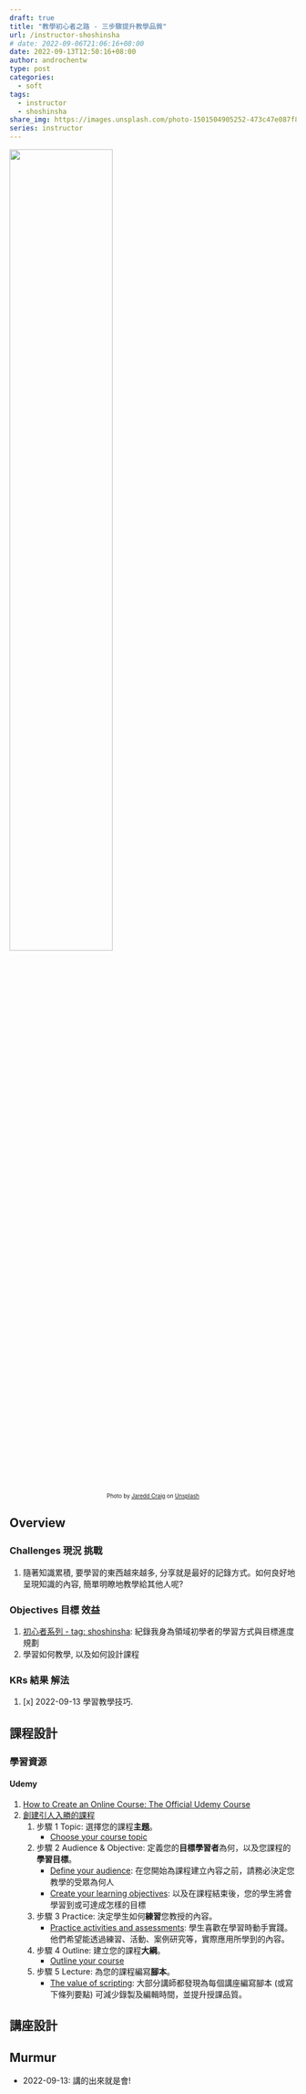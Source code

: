 ```yaml
---
draft: true
title: "教學初心者之路 - 三步驟提升教學品質"
url: /instructor-shoshinsha
# date: 2022-09-06T21:06:16+08:00
date: 2022-09-13T12:50:16+08:00
author: androchentw
type: post
categories:
  - soft
tags:
  - instructor
  - shoshinsha
share_img: https://images.unsplash.com/photo-1501504905252-473c47e087f8?ixlib=rb-1.2.1&ixid=MnwxMjA3fDB8MHxwaG90by1wYWdlfHx8fGVufDB8fHx8&auto=format&fit=crop&w=1674&q=80
series: instructor
---
```


<img style="width:60%;" src="https://images.unsplash.com/photo-1532012197267-da84d127e765?ixlib=rb-1.2.1&ixid=MnwxMjA3fDB8MHxwaG90by1wYWdlfHx8fGVufDB8fHx8&auto=format&fit=crop&w=2487&q=80">
<p align="center"><sub><sup>
  Photo by <a href="https://unsplash.com/@jareddc?utm_source=unsplash&utm_medium=referral&utm_content=creditCopyText">Jaredd Craig</a> on <a href="https://unsplash.com/collections/nUvV7_kQh40/education?utm_source=unsplash&utm_medium=referral&utm_content=creditCopyText">Unsplash</a>
</sup></sub></p>

## Overview

### Challenges 現況 挑戰

1. 隨著知識累積, 要學習的東西越來越多, 分享就是最好的記錄方式。如何良好地呈現知識的內容, 簡單明瞭地教學給其他人呢?

### Objectives 目標 效益

1. [初心者系列 - tag: shoshinsha](https://blog.androchen.tw/tags/shoshinsha/): 紀錄我身為領域初學者的學習方式與目標進度規劃
2. 學習如何教學, 以及如何設計課程

### KRs 結果 解法

1. [x] 2022-09-13 學習教學技巧.

<!--more-->

## 課程設計

### 學習資源

#### Udemy

1. [How to Create an Online Course: The Official Udemy Course](https://www.udemy.com/course/official-udemy-create-course/)
2. [創建引人入勝的課程](https://www.udemy.com/instructor/resources/?page=teaching)
    1. 步驟 1 Topic: 選擇您的課程**主題**。
       * [Choose your course topic](https://teach.udemy.com/course-creation/choose-your-course-topic/)
    2. 步驟 2 Audience & Objective: 定義您的**目標學習者**為何，以及您課程的**學習目標**。
        * [Define your audience](https://teach.udemy.com/course-creation/define-your-audience-and-objectives/): 在您開始為課程建立內容之前，請務必決定您教學的受眾為何人
        * [Create your learning objectives](https://teach.udemy.com/course-creation/learning-objectives/): 以及在課程結束後，您的學生將會學習到或可達成怎樣的目標
    3. 步驟 3 Practice: 決定學生如何**練習**您教授的內容。
        * [Practice activities and assessments](https://teach.udemy.com/course-creation/plan-your-practice-activities/): 學生喜歡在學習時動手實踐。他們希望能透過練習、活動、案例研究等，實際應用所學到的內容。
    4. 步驟 4 Outline: 建立您的課程**大綱**。
        * [Outline your course](https://teach.udemy.com/course-creation/outline-your-course/)
    5. 步驟 5 Lecture: 為您的課程編寫**腳本**。
        * [The value of scripting](https://teach.udemy.com/course-creation/create-your-first-lecture/): 大部分講師都發現為每個講座編寫腳本 (或寫下條列要點) 可減少錄製及編輯時間，並提升授課品質。

## 講座設計

## Murmur

* 2022-09-13: 講的出來就是會!
